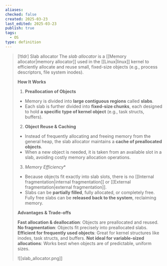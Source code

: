 ```yaml
---
aliases: 
checked: false
created: 2025-03-23
last_edited: 2025-03-23
publish: true
tags:
  - OS
type: definition
---
```

>[!tldr] Slab allocator
>The *slab allocator* is a [[Memory allocator|memory allocator]] used in the [[Linux|linux]] kernel to efficiently allocate and reuse small, fixed-size objects (e.g., process descriptors, file system inodes).
>
>**How It Works**
>
>1. **Preallocation of Objects**
> - Memory is divided into **large contiguous regions** called **slabs**.
> - Each slab is further divided into **fixed-size chunks**, each designed to hold **a specific type of kernel object** (e.g., task structs, buffers).
>2. **Object Reuse & Caching**
> - Instead of frequently allocating and freeing memory from the general heap, the slab allocator maintains a **cache of preallocated objects**.
> - When a new object is needed, it is taken from an available slot in a slab, avoiding costly memory allocation operations.
>3. *Memory Efficiency**
>- Because objects fit exactly into slab slots, there is no [[Internal fragmentation|internal fragmentation]] or [[External fragmentation|external fragmentation]].
> - Slabs can be **partially filled**, fully allocated, or completely free. Fully free slabs can be **released back to the system**, reclaiming memory.
>
>**Advantages & Trade-offs**
>
>**Fast allocation & deallocation**: Objects are preallocated and reused.  
>**No fragmentation**: Objects fit precisely into preallocated slabs.  
>**Efficient for frequently used objects**: Great for kernel structures like inodes, task structs, and buffers.
>**Not ideal for variable-sized allocations**: Works best when objects are of predictable, uniform sizes.
>
>![[slab_allocator.png]]

